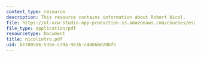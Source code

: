 ```yaml
---
content_type: resource
description: This resource contains information about Robert Nicol.
file: https://ol-ocw-studio-app-production.s3.amazonaws.com/courses/esd-342-advanced-system-architecture-spring-2006/be780506535ec79a963bc4866b020bf5_nicolintro.pdf
file_type: application/pdf
resourcetype: Document
title: nicolintro.pdf
uid: be780506-535e-c79a-963b-c4866b020bf5
---
```

